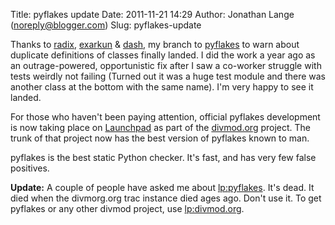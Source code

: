 Title: pyflakes update
Date: 2011-11-21 14:29
Author: Jonathan Lange (noreply@blogger.com)
Slug: pyflakes-update

Thanks to [radix](http://radix.twistedmatrix.com/),
[exarkun](http://as.ynchrono.us/) & [dash](http://as.ynchrono.us/), my
branch to [pyflakes](http://pypi.python.org/pypi/pyflakes) to warn about
duplicate definitions of classes finally landed. I did the work a year
ago as an outrage-powered, opportunistic fix after I saw a co-worker
struggle with tests weirdly not failing (Turned out it was a huge test
module and there was another class at the bottom with the same name).
I'm very happy to see it landed.  
  
For those who haven't been paying attention, official pyflakes
development is now taking place on [Launchpad](https://launchpad.net/)
as part of the [divmod.org](http://launchpad.net/divmod.org) project.
The trunk of that project now has the best version of pyflakes known to
man.  
  
pyflakes is the best static Python checker. It's fast, and has very few
false positives.  
  
**Update:** A couple of people have asked me about
[lp:pyflakes](https://launchpad.net/pyflakes). It's dead. It died when
the divmorg.org trac instance died ages ago. Don't use it. To get
pyflakes or any other divmod project, use
[lp:divmod.org](https://launchpad.net/divmod.org).

